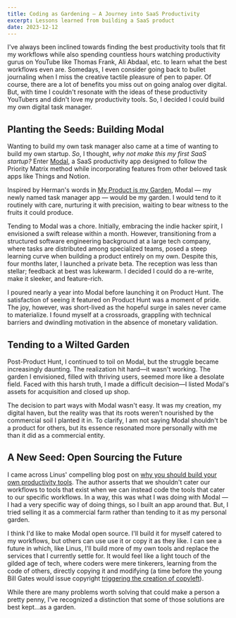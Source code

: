 ```yaml
---
title: Coding as Gardening — A Journey into SaaS Productivity
excerpt: Lessons learned from building a SaaS product
date: 2023-12-12
---
```


I've always been inclined towards finding the best productivity tools that fit my workflows while also spending countless hours watching productivity gurus on YouTube like Thomas Frank, Ali Abdaal, etc. to learn what the best workflows even are. Somedays, I even consider going back to bullet journaling when I miss the creative tactile pleasure of pen to paper. Of course, there are a lot of benefits you miss out on going analog over digital. But, with time I couldn't resonate with the ideas of these productivity YouTubers and didn't love my productivity tools. So, I decided I could build my own digital task manager.

## Planting the Seeds: Building Modal

Wanting to build my own task manager also came at a time of wanting to build my own startup. _So_, I thought, _why not make this my first SaaS startup?_ Enter [Modal](https://usemodal.com/), a SaaS productivity app designed to follow the Priority Matrix method while incorporating features from other beloved task apps like Things and Notion.

Inspired by Herman's words in [My Product is my Garden](https://herman.bearblog.dev/my-product-is-my-garden/), Modal — my newly named task manager app — would be my garden. I would tend to it routinely with care, nurturing it with precision, waiting to bear witness to the fruits it could produce.

Tending to Modal was a chore. Initially, embracing the indie hacker spirit, I envisioned a swift release within a month. However, transitioning from a structured software engineering background at a large tech company, where tasks are distributed among specialized teams, posed a steep learning curve when building a product entirely on my own. Despite this, four months later, I launched a private beta. The reception was less than stellar; feedback at best was lukewarm. I decided I could do a re-write, make it sleeker, and feature-rich.

I poured nearly a year into Modal before launching it on Product Hunt. The satisfaction of seeing it featured on Product Hunt was a moment of pride. The joy, however, was short-lived as the hopeful surge in sales never came to materialize. I found myself at a crossroads, grappling with technical barriers and dwindling motivation in the absence of monetary validation.

## Tending to a Wilted Garden

Post-Product Hunt, I continued to toil on Modal, but the struggle became increasingly daunting. The realization hit hard—it wasn't working. The garden I envisioned, filled with thriving users, seemed more like a desolate field. Faced with this harsh truth, I made a difficult decision—I listed Modal's assets for acquisition and closed up shop.

The decision to part ways with Modal wasn't easy. It was my creation, my digital haven, but the reality was that its roots weren't nourished by the commercial soil I planted it in. To clarify, I am not saying Modal shouldn't be a product for others, but its essence resonated more personally with me than it did as a commercial entity.

## A New Seed: Open Sourcing the Future

I came across Linus' compelling blog post on [why you should build your own productivity tools](https://thesephist.com/posts/tools/). The author asserts that we shouldn't cater our workflows to tools that exist when we can instead code the tools that cater to our specific workflows. In a way, this was what I was doing with Modal — I had a very specific way of doing things, so I built an app around that. But, I tried selling it as a commercial farm rather than tending to it as my personal garden.

I think I'd like to make Modal open source. I'll build it for myself catered to my workflows, but others can use use it or copy it as they like. I can see a future in which, like Linus, I'll build more of my own tools and replace the services that I currently settle for. It would feel like a light touch of the gilded age of tech, where coders were mere tinkerers, learning from the code of others, directly copying it and modifying (a time before the young Bill Gates would issue copyright [triggering the creation of copyleft](https://jacobin.com/2018/06/github-microsoft-open-source-code-technology)).

While there are many problems worth solving that could make a person a pretty penny, I've recognized a distinction that some of those solutions are best kept...as a garden.
